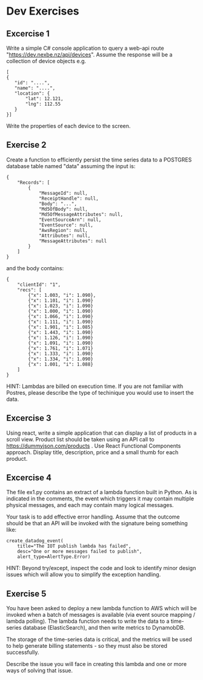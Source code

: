 # Dev Exercises

## Excercise 1
Write a simple C# console application to query a web-api route "https://dev.nexbe.nz/api/devices". Assume the response will be a collection of device objects e.g.

```
[
{
   "id": "....",
   "name": "....",
   "location": {
       "lat": 12.121,
       "lng": 112.55
   } 
}]
```

Write the properties of each device to the screen.

## Exercise 2
Create a function to efficiently persist the time series data to a POSTGRES database table named "data" assuming the input is:

```
{
    "Records": [
        {
            "MessageId": null,
            "ReceiptHandle": null,
            "Body": "...",
            "Md5OfBody": null,
            "Md5OfMessageAttributes": null,
            "EventSourceArn": null,
            "EventSource": null,
            "AwsRegion": null,
            "Attributes": null,
            "MessageAttributes": null
        }
    ]
}
```

and the body contains:
```
{
    "clientId": "1",
    "recs": [
        {"x": 1.003, "i": 1.090},
        {"x": 1.101, "i": 1.090}
        {"x": 1.023, "i": 1.090}
        {"x": 1.000, "i": 1.090}
        {"x": 1.066, "i": 1.090}
        {"x": 1.111, "i": 1.090}
        {"x": 1.901, "i": 1.085}
        {"x": 1.443, "i": 1.090}
        {"x": 1.126, "i": 1.090}
        {"x": 1.091, "i": 1.090}
        {"x": 1.761, "i": 1.071}
        {"x": 1.333, "i": 1.090}
        {"x": 1.334, "i": 1.090}
        {"x": 1.001, "i": 1.088}    
    ]
}
```

HINT: Lambdas are billed on execution time. If you are not familiar with Postres, please describe the type of techinique you would use to insert the data.

## Excercise 3
Using react, write a simple application that can display a list of products in a scroll view. Product list should be taken using an API call to https://dummyjson.com/products . Use React Functional Components approach. Display title, description, price and a small thumb for each product.

## Excercise 4
The file ex1.py contains an extract of a lambda function built in Python. As is indicated in the comments, the event which triggers it may contain multiple physical messages, and each may contain many logical messages. 

Your task is to add effective error handling. Assume that the outcome should be that an API will be invoked with the signature being something like:

```
create_datadog_event(
    title="The IOT publish lambda has failed", 
    desc="One or more messages failed to publish", 
    alert_type=AlertType.Error)
```

HINT: Beyond try/except, inspect the code and look to identify minor design issues which will allow you to simplify the exception handling.

## Exercise 5
You have been asked to deploy a new lambda function to AWS which will be invoked when a batch of messages is available (via event source mapping / lambda polling). The lambda function needs to write the data to a time-series database (ElasticSearch), and then write metrics to DynamobDB. 

The storage of the time-series data is critical, and the metrics will be used to help generate billing statements - so they must also be stored successfully.

Describe the issue you will face in creating this lambda and one or more ways of solving that issue.

